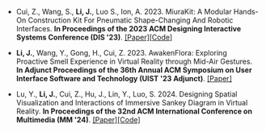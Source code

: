 - Cui, Z., Wang, S., <strong>Li, J.</strong>, Luo S., Ion, A. 2023. MiuraKit: A Modular Hands-On Construction Kit For Pneumatic Shape-Changing And Robotic Interfaces. <strong>In Proceedings of the 2023 ACM Designing Interactive Systems Conference (DIS '23)</strong>.  [[Paper]](https://doi.org/10.1145/3563657.3596108)[[Code]](https://github.com/dinnodinosaur/Origami-Actuators)

- <strong>Li, J.</strong>, Wang, Y., Gong, H., Cui, Z. 2023. AwakenFlora: Exploring Proactive Smell Experience in Virtual Reality through Mid-Air Gestures. <strong>In Adjunct Proceedings of the 36th Annual ACM Symposium on User Interface Software and Technology (UIST '23 Adjunct)</strong>. [[Paper]](https://doi.org/10.1145/3586182.3616667)

- Lu, Y., <strong>Li, J.</strong>, Cui, Z., Hu, J., Lin, Y., Luo, S. 2024. Designing Spatial Visualization and Interactions of Immersive Sankey Diagram in Virtual Reality. <strong>In Proceedings of the 32nd ACM International Conference on Multimedia (MM '24)</strong>.  [[Paper]](https://doi.org/10.1145/3664647.3681460)[[Code]](https://github.com/dinnodinosaur/VRSankey)
